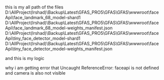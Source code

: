 this is my all path of the files
D:\AllProject(Irshad)\Backup\Latest\GFAS_PRO5\GFAS\GFAS\wwwroot\faceApi\face_landmark_68_model-shard1
D:\AllProject(Irshad)\Backup\Latest\GFAS_PRO5\GFAS\GFAS\wwwroot\faceApi\face_landmark_68_model-weights_manifest.json
D:\AllProject(Irshad)\Backup\Latest\GFAS_PRO5\GFAS\GFAS\wwwroot\faceApi\tiny_face_detector_model-shard1
D:\AllProject(Irshad)\Backup\Latest\GFAS_PRO5\GFAS\GFAS\wwwroot\faceApi\tiny_face_detector_model-weights_manifest.json

and this is my logic 
<script defer src="https://cdn.jsdelivr.net/npm/face-api.js@0.22.2/dist/face-api.min.js"></script>
<script>
    const video = document.getElementById("video");
    const canvas = document.getElementById("canvas");
    const EntryTypeInput = document.getElementById("EntryType");
    const successSound = document.getElementById("successSound");
    const errorSound = document.getElementById("errorSound");

    let blinked = false;
    let lastBlinkTime = 0;
    const BLINK_INTERVAL = 3000; 
    const EAR_THRESHOLD = 0.23;

    
    Promise.all([
        faceapi.nets.tinyFaceDetector.loadFromUri('/models'),
        faceapi.nets.faceLandmark68Net.loadFromUri('/models')
    ]).then(startVideo);

    function startVideo() {
        navigator.mediaDevices.getUserMedia({ video: { facingMode: "user" } })
            .then(stream => {
                video.srcObject = stream;
                video.play();
                video.addEventListener("play", () => {
                    detectBlink();
                });
            })
            .catch(err => {
                console.error("Camera error:", err);
            });
    }

    function getEAR(eye) {
        const a = distance(eye[1], eye[5]);
        const b = distance(eye[2], eye[4]);
        const c = distance(eye[0], eye[3]);
        return (a + b) / (2.0 * c);
    }

    function distance(p1, p2) {
        return Math.hypot(p1.x - p2.x, p1.y - p2.y);
    }

    async function detectBlink() {
        const detection = await faceapi
            .detectSingleFace(video, new faceapi.TinyFaceDetectorOptions())
            .withFaceLandmarks();

        if (detection) {
            const leftEye = detection.landmarks.getLeftEye();
            const rightEye = detection.landmarks.getRightEye();

            const leftEAR = getEAR(leftEye);
            const rightEAR = getEAR(rightEye);
            const avgEAR = (leftEAR + rightEAR) / 2.0;

            const now = Date.now();
            if (avgEAR < EAR_THRESHOLD && now - lastBlinkTime > BLINK_INTERVAL) {
                blinked = true;
                lastBlinkTime = now;
                console.log("Blink detected!");
            }
        }

        requestAnimationFrame(detectBlink);
    }

    function captureImageAndSubmit(entryType) {
        if (!blinked) {
            Swal.fire({
                title: "Liveness Check Failed",
                text: "Please blink to verify you're not using a static image.",
                icon: "warning"
            });
            return;
        }

        EntryTypeInput.value = entryType;

        const context = canvas.getContext("2d");
        canvas.width = video.videoWidth;
        canvas.height = video.videoHeight;
        context.drawImage(video, 0, 0, canvas.width, canvas.height);

        const imageData = canvas.toDataURL("image/jpeg");

        Swal.fire({
            title: "Verifying Face...",
            allowOutsideClick: false,
            showConfirmButton: false,
            didOpen: () => {
                Swal.showLoading();
            }
        });

        fetch("/AS/Geo/AttendanceData", {
            method: "POST",
            headers: {
                "Content-Type": "application/json"
            },
            body: JSON.stringify({
                Type: entryType,
                ImageData: imageData
            })
        })
            .then(response => response.json())
            .then(data => {
                const now = new Date();
                const formattedDateTime = now.toLocaleString();

                if (data.success) {
                    successSound.play();
                    triggerHapticFeedback("success");

                    Swal.fire({
                        title: "Face Matched!",
                        text: "Attendance Recorded.\nDate & Time: " + formattedDateTime,
                        icon: "success",
                        timer: 3000,
                        showConfirmButton: false
                    }).then(() => {
                        location.reload();
                    });
                } else {
                    errorSound.play();
                    triggerHapticFeedback("error");

                    Swal.fire({
                        title: "Face Not Recognized.",
                        text: "Click the button again to retry.\nDate & Time: " + formattedDateTime,
                        icon: "error",
                        confirmButtonText: "Retry"
                    });
                }
            })
            .catch(error => {
                console.error("Error:", error);
                triggerHapticFeedback("error");

                Swal.fire({
                    title: "Error!",
                    text: "An error occurred while processing your request.",
                    icon: "error"
                });
            });
    }

    function triggerHapticFeedback(type) {
        if ("vibrate" in navigator) {
            if (type === "success") {
                navigator.vibrate(100);
            } else if (type === "error") {
                navigator.vibrate([200, 100, 200]);
            }
        }
    }
</script>

why i am getting error that 
Uncaught ReferenceError: faceapi is not defined and camera is also not visible
